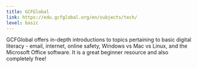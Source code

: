 ```yaml
---
title: GCFGlobal
link: https://edu.gcfglobal.org/en/subjects/tech/
level: basic
---
```

GCFGlobal offers in-depth introductions to topics pertaining to basic digital literacy - email, internet, online safety, Windows vs Mac vs Linux, and the Microsoft Office software. It is a great beginner resource and also completely free! 
